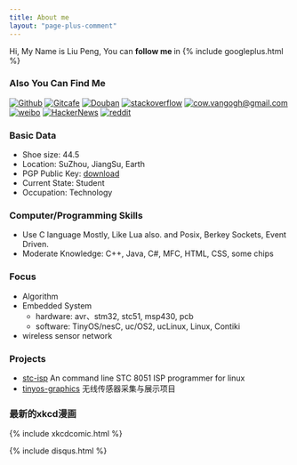 ```yaml
---
title: About me
layout: "page-plus-comment"
---
```


Hi, My Name is Liu Peng, You can <strong>follow me </strong> in {% include googleplus.html %}

### Also You Can Find Me

[![Github](https://github.com/favicon.ico)](https://github.com/van9ogh) [![Gitcafe](https://gitcafe.com/favicon.ico)](https://gitcafe.com/van9ogh) [![Douban](http://www.douban.com/favicon.ico)](http://www.douban.com/people/67562534/) [![stackoverflow](http://cdn.sstatic.net/stackoverflow/img/favicon.ico)](http://stackoverflow.com/users/2016887/van9ogh) [![cow.vangogh@gmail.com](/images/gmail.ico)](mailto:cow.vangogh@gmail.com) [![weibo](http://weibo.com/favicon.ico)](http://weibo.com/van9ogh) [![HackerNews](http://news.ycombinator.com/favicon.ico)](http://news.ycombinator.com/user?id=van9ogh) [![reddit](http://www.reddit.com/favicon.ico)](http://www.reddit.com) 


### Basic Data
 * Shoe size: 44.5
 * Location: SuZhou, JiangSu, Earth
 * PGP Public Key: [download](/files/LiuPeng.gpg_pb_ascii)
 * Current State: Student
 * Occupation: Technology

### Computer/Programming Skills
 - Use C language Mostly, Like Lua also. and Posix, Berkey Sockets, Event Driven.
 - Moderate Knowledge: C++, Java, C#, MFC, HTML, CSS, some chips

### Focus
 - Algorithm
 - Embedded System
   - hardware: avr、stm32, stc51, msp430, pcb
   - software: TinyOS/nesC, uc/OS2, ucLinux, Linux, Contiki
 - wireless sensor network

### Projects
   - [stc-isp](http://forestgump.me/stc-isp/) An command line STC 8051 ISP programmer for linux
   - [tinyos-graphics](https://github.com/van9ogh/tinyos-graphics) 无线传感器采集与展示项目


### 最新的xkcd漫画

<div id="xkcdcontent" style="text-align: center"></div>

{% include xkcdcomic.html %}

<p>
<p>

{% include disqus.html %}
